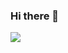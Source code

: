 ### Hi there 👋

<img src="https://img.shields.io/badge/Python-yellow?style=plastic&logo=Python&logoColor=blue"/>
